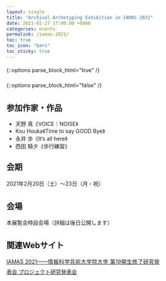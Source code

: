 ```yaml
---
layout: single
title: "Archival Archetyping Exhibition in IAMAS 2021"
date: 2021-01-27 17:00:00 +0900
categories: events
permalink: /iamas-2021/
toc: true
toc_icon: "bars"
toc_sticky: true
---
```


{::options parse_block_html="true" /}
<style type="text/css">
 p { text-align: justify; line-height: 1.9em;}
 b { font-size: 1.20em; }

@media (max-width:480px) {
 .general{overflow : hidden ; margin: 10px auto; width:90%;}
 .statement{color:#3D4144 ; width:100% ; font-size:100% ; margin:0 0 1.8em 0 ; line-height:1.7 ; word-wrap:break-word; text-underline-offset: 2px;}
}

@media (min-width:480px) {
 .general{overflow : hidden ; margin: 10px auto; width:55%;}
 .statement{color:#3D4144 ; width : 100% ; font-size : 85% ; margin : 0 auto 2.5em auto; line-height : 1.9 ; word-wrap:break-word; text-underline-offset: 1.5px;}
}

* { box-sizing: border-box; }

html { /* apply a natural box layout model to all elements */ box-sizing: border-box; background-color: #fff; font-size: 14px; -webkit-text-size-adjust: 100%; -ms-text-size-adjust: 100%; }
@media (min-width: 48em) { html { font-size: 14px; } }
@media (min-width: 64em) { html { font-size: 16px; } }
@media (min-width: 80em) { html { font-size: 18px; } }

</style>
{::options parse_block_html="false" /}

<!-- # Archival Archetyping Exhibition in IAMAS 2021 -->

## 参加作家・作品
- 天野 真《VOICE｜NOISE》
- Kou Houka《Time to say GOOD Bye》
- 永井 歩《It’s all here》
- 西田 騎夕《歩行練習》

## 会期
2021年2月20日（土）〜23日（月・祝）

## 会場
本展覧会特設会場（詳細は後日公開します）

## 関連Webサイト
[IAMAS 2021——情報科学芸術大学院大学 第19期生修了研究発表会 プロジェクト研究発表会](https://www.iamas.ac.jp/exhibit21/)